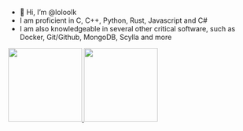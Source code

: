 - 👋 Hi, I’m @loloolk
- I am proficient in C, C++, Python, Rust, Javascript and C#
- I am also knowledgeable in several other critical software, such as Docker, Git/Github, MongoDB, Scylla and more

<div align="left">
  <a href="https://github.com/ubiratanlsc">
  <img height="150em" src="https://github-readme-stats.vercel.app/api?username=ubiratanlsc&show_icons=true&theme=material-palenight&include_all_commits=true&count_private=true"/>
  <img height="150em" src="https://github-readme-stats.vercel.app/api/top-langs/?username=ubiratanlsc&layout=compact&langs_count=7&theme=material-palenight"/>
</div>
